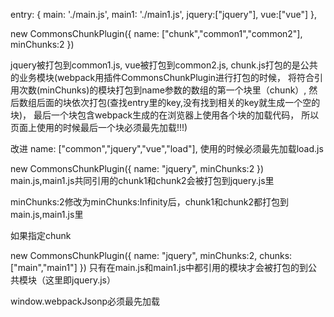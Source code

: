 entry: {
        main: './main.js',
        main1: './main1.js',
        jquery:["jquery"],
        vue:["vue"]
},

new CommonsChunkPlugin({
        name: ["chunk","common1","common2"],
        minChunks:2
})

jquery被打包到common1.js,
vue被打包到common2.js,
chunk.js打包的是公共的业务模块(webpack用插件CommonsChunkPlugin进行打包的时候，
将符合引用次数(minChunks)的模块打包到name参数的数组的第一个块里（chunk）,
然后数组后面的块依次打包(查找entry里的key,没有找到相关的key就生成一个空的块)，
最后一个块包含webpack生成的在浏览器上使用各个块的加载代码，
所以页面上使用的时候最后一个块必须最先加载!!!)

改进  name: ["common","jquery","vue","load"], 使用的时候必须最先加载load.js
<!-- -------------------------------------------------------------------------- -->

new CommonsChunkPlugin({
            name: "jquery",
            minChunks:2
})
main.js,main1.js共同引用的chunk1和chunk2会被打包到jquery.js里

minChunks:2修改为minChunks:Infinity后，chunk1和chunk2都打包到main.js,main1.js里

如果指定chunk

 new CommonsChunkPlugin({
            name: "jquery",
            minChunks:2,
            chunks:["main","main1"]
})
只有在main.js和main1.js中都引用的模块才会被打包的到公共模块（这里即jquery.js）


window.webpackJsonp必须最先加载